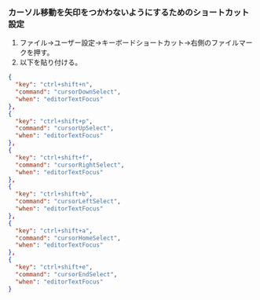 ### カーソル移動を矢印をつかわないようにするためのショートカット設定

1. ファイル→ユーザー設定→キーボードショートカット→右側のファイルマークを押す。
2. 以下を貼り付ける。
```JSON
{
  "key": "ctrl+shift+n",
  "command": "cursorDownSelect",
  "when": "editorTextFocus"
},
{
  "key": "ctrl+shift+p",
  "command": "cursorUpSelect",
  "when": "editorTextFocus"
},
{
  "key": "ctrl+shift+f",
  "command": "cursorRightSelect",
  "when": "editorTextFocus"
},
{
  "key": "ctrl+shift+b",
  "command": "cursorLeftSelect",
  "when": "editorTextFocus"
},
{
  "key": "ctrl+shift+a",
  "command": "cursorHomeSelect",
  "when": "editorTextFocus"
},
{
  "key": "ctrl+shift+e",
  "command": "cursorEndSelect",
  "when": "editorTextFocus"
}  
```

